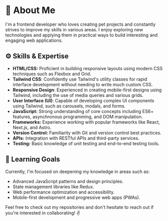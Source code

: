 # 👋 About Me

I'm a frontend developer who loves creating pet projects and constantly strives to improve my skills in various areas. 
I enjoy exploring new technologies and applying them in practical ways to build interesting and engaging web applications.

## ⚙️ Skills & Expertise

- **HTML/CSS:** Proficient in building responsive layouts using modern CSS techniques such as Flexbox and Grid.
- **Tailwind CSS**: Confidently use Tailwind's utility classes for rapid interface development without needing to write much custom CSS.
- **Responsive Design**: Experienced in creating mobile-first designs using Tailwind, including the use of media queries and various grids.
- **User Interface (UI)**: Capable of developing complex UI components using Tailwind, such as carousels, modals, and forms.
- **JavaScript:** Strong understanding of core concepts including ES6+ features, asynchronous programming, and DOM manipulation.
- **Frameworks:** Experience working with popular frameworks like React, Next.js, and Astro.
- **Version Control:** Familiarity with Git and version control best practices.
- **APIs:** Integration with RESTful APIs and third-party services.
- **Testing:** Basic knowledge of unit testing and end-to-end testing tools.

## 🎯 Learning Goals

Currently, I'm focused on deepening my knowledge in areas such as:

- Advanced JavaScript patterns and design principles.
- State management libraries like Redux.
- Web performance optimization and accessibility.
- Mobile-first development and progressive web apps (PWAs).

Feel free to check out my repositories and don't hesitate to reach out if you're interested in collaborating! ✌️
